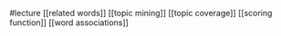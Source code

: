#lecture
[[related words]]
[[topic mining]]
[[topic coverage]]
[[scoring function]]
[[word associations]]
